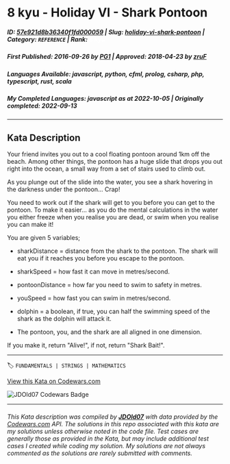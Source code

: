 # 8 kyu - Holiday VI - Shark Pontoon

##### **ID**: [57e921d8b36340f1fd000059](https://www.codewars.com/kata/57e921d8b36340f1fd000059) | **Slug**: [holiday-vi-shark-pontoon](https://www.codewars.com/kata/57e921d8b36340f1fd000059) | **Category**: `REFERENCE` | **Rank**: <span style="color:white">8 kyu</span>

##### **First Published**: 2016-09-26 ***by*** [PG1](https://www.codewars.com/users/PG1) | **Approved**: 2018-04-23 ***by*** [zruF](https://www.codewars.com/users/zruF)

##### **Languages Available**: javascript, python, cfml, prolog, csharp, php, typescript, rust, scala

##### **My Completed Languages**: javascript ***as at*** 2022-10-05 | **Originally completed**: 2022-09-13

---

## Kata Description


Your friend invites you out to a cool floating pontoon around 1km off the beach. Among other things, the pontoon has a huge slide that drops you out right into the ocean, a small way from a set of stairs used to climb out. 



As you plunge out of the slide into the water, you see a shark hovering in the darkness under the pontoon... Crap!



You need to work out if the shark will get to you before you can get to the pontoon. To make it easier... as you do the mental calculations in the water you either freeze when you realise you are dead, or swim when you realise you can make it!



You are given 5 variables;



* sharkDistance = distance from the shark to the pontoon. The shark will eat you if it reaches you before you escape to the pontoon.



* sharkSpeed = how fast it can move in metres/second.



* pontoonDistance = how far you need to swim to safety in metres.



* youSpeed = how fast you can swim in metres/second.



* dolphin = a boolean, if true, you can half the swimming speed of the shark as the dolphin will attack it.



* The pontoon, you, and the shark are all aligned in one dimension.



If you make it, return "Alive!", if not, return "Shark Bait!".

---


🏷 `FUNDAMENTALS | STRINGS | MATHEMATICS`


[View this Kata on Codewars.com](https://www.codewars.com/kata/57e921d8b36340f1fd000059)

![](https://www.codewars.com/users/jdold07/badges/large "JDOld07 Codewars Badge")

---

###### *This Kata description was compiled by [**JDOld07**](https://tpstech.dev) with data provided by the [Codewars.com](https://www.codewars.com) API.  The solutions in this repo associated with this kata are my solutions unless otherwise noted in the code file.  Test cases are generally those as provided in the Kata, but may include additional test cases I created while coding my solution.  My solutions are not always commented as the solutions are rarely submitted with comments.*
